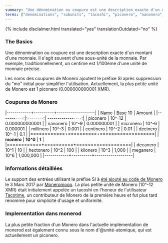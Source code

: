 ```yaml
---
summary: "Une dénomination ou coupure est une description exacte d'un montant d'une monnaie. Il s'agit souvent d'une sous-unité de la monnaie. Par exemple, traditionnellement, un centime est 1/100ème d'une unité de monnaie précise."
terms: ["denominations", "subunits", "tacoshi", "piconero", "nanonero", "micronero", "millinero", "centinero", "decinero","decanero","hectonero","kilonero","meganero","giganero", "dénominations", "coupures", "sous-unités"]
---
```


{% include disclaimer.html translated="yes" translationOutdated="no" %}

### The Basics

Une dénomination ou coupure est une description exacte d'un montant d'une
monnaie. Il s'agit souvent d'une sous-unité de la monnaie. Par exemple,
traditionnellement, un centime est 1/100ème d'une unité de monnaie précise.

Les noms des coupures de Monero ajoutent le préfixe SI après suppression du
"mo" initial pour simplifier l'utilisation. Actuellement, la plus petite
unité de Monero est 1 piconero (0.000000000001 XMR).

### Coupures de Monero

|------------+----------+-------------------|
| Name       | Base 10  | Amount            |
|-----------:|:--------:| -----------------:|
| piconero   | 10^-12   | 0.000000000001    |
| nanonero   | 10^-9    | 0.000000001       |
| micronero  | 10^-6    | 0.000001          |
| millinero  | 10^-3    | 0.001             |
| centinero  | 10^-2    | 0.01              |
| decinero   | 10^-1    | 0.1               |
|============+==========+===================|
| **monero** | **10^0** | **1**             |
|============+==========+===================|
| decanero   | 10^1     | 10                |
| hectonero  | 10^2     | 100               |
| kilonero   | 10^3     | 1,000             |
| meganero   | 10^6     | 1,000,000         |
|------------+----------+-------------------|

### Informations détaillées

Le support des entrées utilisant le préfixe SI à [été ajouté au code de
Monero](https://github.com/monero-project/monero/pull/1826) le 3 Mars 2017
par [Moneromooo](https://github.com/moneromooo-monero). La plus petite unité
de Monero (10^-12 XMR) était initialement appelée un tacoshi en l'honeur de
l'utilisateur
[Tacotime](https://bitcointalk.org/index.php?action=profile;u=19270), un
contributeur de Monero de la première heure et fut plus tard renommé pour
simplicité d'usage et uniformité.

### Implementation dans monerod

La plus petite fraction d'un Monero dans l'actuelle implémentation de
monerod est également connu sous le nom d'@unité-atomique, qui est
actuellement un piconero.
